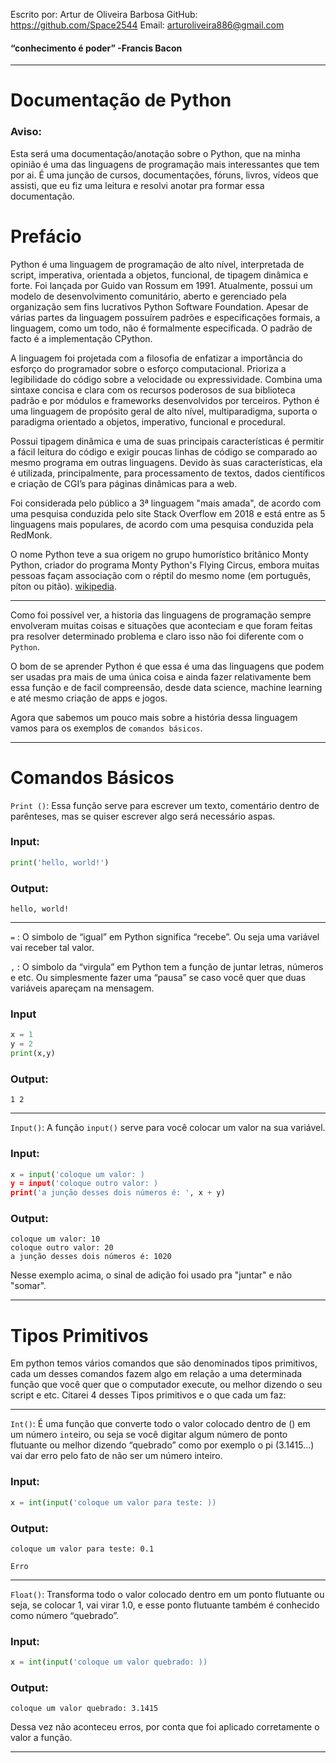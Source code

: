 Escrito por: Artur de Oliveira Barbosa
GitHub: https://github.com/Space2544 
Email: arturoliveira886@gmail.com 

#### “conhecimento é poder” -Francis Bacon
___
# Documentação de Python

### Aviso:

Esta será uma documentação/anotação sobre o Python, que na minha opinião é uma das linguagens de programação mais interessantes que tem por ai. É uma junção de cursos, documentações, fóruns, livros, vídeos que assisti, que eu fiz uma leitura e resolvi anotar pra formar essa documentação.


# Prefácio

 Python é uma linguagem de programação de alto nível, interpretada de script, imperativa, orientada a objetos, funcional, de tipagem dinâmica e forte. Foi lançada por Guido van Rossum em 1991. 
 Atualmente, possui um modelo de desenvolvimento comunitário, aberto e gerenciado pela organização sem fins lucrativos Python Software Foundation. Apesar de várias partes da linguagem possuírem padrões e especificações formais, a linguagem, como um todo, não é formalmente especificada. O padrão de facto é a implementação CPython.

 A linguagem foi projetada com a filosofia de enfatizar a importância do esforço do programador sobre o esforço computacional. Prioriza a legibilidade do código sobre a velocidade ou expressividade. Combina uma sintaxe concisa e clara com os recursos poderosos de sua biblioteca padrão e por módulos e frameworks desenvolvidos por terceiros.
 Python é uma linguagem de propósito geral de alto nível, multiparadigma, suporta o paradigma orientado a objetos, imperativo, funcional e procedural.

 Possui tipagem dinâmica e uma de suas principais características é permitir a fácil leitura do código e exigir poucas linhas de código se comparado ao mesmo programa em outras linguagens. 
  Devido às suas características, ela é utilizada, principalmente, para processamento de textos, dados científicos e criação de CGI’s para páginas dinâmicas para a web.

 Foi considerada pelo público a 3ª linguagem "mais amada", de acordo com uma pesquisa conduzida pelo site Stack Overflow em 2018 e está entre as 5 linguagens mais populares, de acordo com uma pesquisa conduzida pela RedMonk.

 O nome Python teve a sua origem no grupo humorístico britânico Monty Python, criador do programa Monty Python's Flying Circus, embora muitas pessoas façam associação com o réptil do mesmo nome (em português, píton ou pitão). [wikipedia](https://pt.wikipedia.org/wiki/Python).
___
 Como foi possível ver, a historia das linguagens de programação sempre envolveram muitas coisas e situações que aconteciam e que foram feitas pra resolver determinado problema e claro isso não foi diferente com o `Python`.

 O bom de se aprender Python é que essa é uma das linguagens que podem ser usadas pra mais de uma única coisa e ainda fazer relativamente bem essa função e de facil compreensão, desde data science, machine learning e até mesmo criação de apps e jogos.

 Agora que sabemos um pouco mais sobre a história dessa linguagem vamos para os exemplos de `comandos básicos`.
___
 # Comandos Básicos

`Print ()`: Essa função serve para escrever um texto, comentário dentro de parênteses, mas se quiser escrever algo será necessário aspas. 

### Input:
```Python
print('hello, world!')
```

### Output:
```
hello, world!
```
___

`=` : O simbolo de “igual” em Python significa “recebe”. Ou seja uma variável vai receber tal valor.

`,` : O simbolo da “virgula” em Python tem a função de juntar letras,  números e etc. Ou simplesmente fazer uma “pausa” se caso você quer que duas variáveis apareçam na mensagem. 

### Input
```Python
x = 1
y = 2
print(x,y)
```
### Output:
```
1 2
```
___
`Input()`: A função `input()` serve para você colocar um valor na sua variável.

### Input:
```Python
x = input('coloque um valor: )
y = input('coloque outro valor: )
print('a junção desses dois números é: ', x + y)
```

### Output:
```
coloque um valor: 10
coloque outro valor: 20
a junção desses dois números é: 1020
```

Nesse exemplo acima, o sinal de adição foi usado pra "juntar" e não "somar".

___

# Tipos Primitivos

 Em python temos vários comandos que são denominados tipos primitivos, cada um desses comandos fazem algo em relação a uma determinada função que você quer que o computador execute, ou melhor dizendo o seu script e etc.
 Citarei 4 desses Tipos primitivos e o que cada um faz:
___

 `Int()`: É uma função que converte todo o valor colocado dentro de () em um número `int`eiro, ou seja se você digitar algum número de ponto flutuante ou melhor dizendo “quebrado” como por exemplo o pi (3.1415…) vai dar erro pelo fato de não ser um número inteiro.

### Input:

```Python
x = int(input('coloque um valor para teste: ))
```

### Output:
```
coloque um valor para teste: 0.1

Erro
```
___

`Float()`: Transforma todo o valor colocado dentro em um ponto flutuante ou seja, se colocar 1, vai virar 1.0, e esse ponto flutuante também é conhecido como número “quebrado”.

### Input:

```Python
x = int(input('coloque um valor quebrado: ))
```

### Output:
```
coloque um valor quebrado: 3.1415

```

Dessa vez não aconteceu erros, por conta que foi aplicado corretamente o valor a função.

___

